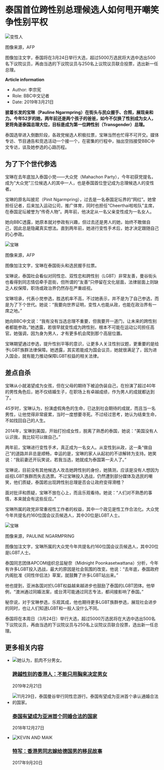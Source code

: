 # 泰国首位跨性别总理候选人如何甩开嘲笑争性别平权

![变性人](https://ichef.bbci.co.uk/ace/ws/640/cpsprodpb/148AF/production/_105934148_thaitransgender-afp.jpg.webp)

图像来源，AFP

图像加注文字，泰国将在3月24日举行大选，超过5000万选民将大选中选出500名下议院议员，再由当选的下议院议员与250名上议院议员联合投票，选出新一任总理。

**Article information**

- Author: 李宗宪
- Role: BBC中文记者
- Date: 2019年3月21日

**披着长发的宝琳（Pauline Ngarmpring）在街头与民众握手、合照，展现亲和力。今年52岁的她，两年前还是两个孩子的爸爸，如今不仅换了性别成为女人，更将角逐泰国总理大位，目标是成为第一位跨性别（Transgender）总理。**

泰国选举进入倒数阶段，各政党候选人积极拉票，宝琳当然也忙得不可开交。媒体专访、节目通告和竞选活动一个接一个，在密集的行程中，抽出空挡接受BBC中文专访，谈及她参选的心路历程。

## 为了下个世代参选

宝琳在去年底加入泰国小党——大众党（Mahachon Party），今年初获党提名，成为“大众党”三位候选人的其中一人，也是泰国首位登记成为总理候选人的变性者。

宝琳的原名叫披尼（Pinit Ngarmpring），过去是一名泰国足坛界的“网红”。她曾担任记者，后来加入运动公司，推广体育，同时也担任“Cheerthai啦啦队”主席，在泰国足坛被誉为“传奇人物”。两年前，他决定从一名父亲变性成为一名女人。

她向BBC透露，她原本就对参政有兴趣，但过去还是男人的她，始终不敢做自己，因此总是隐藏真实想法。直到两年前，她进行变性手术后，她才决定跟随自己的心参政。

![宝琳](https://ichef.bbci.co.uk/ace/ws/640/cpsprodpb/3B27/production/_105934151_thaitransgender-afp2.jpg.webp)

图像来源，AFP

图像加注文字，宝琳在泰国街头和选民握手拉票。

宝琳说，泰国社会看似对同性恋、双性恋和跨性别（LGBT）非常友善，曼谷街头也看得到同志情侣牵手逛街，但所谓的“友善”只停留在文化层面，法律层面上则缺乏人权保障，职场或政治界仍然存在严重歧视。

宝琳坦承，代表小党参选，胜选机率不高，不过她表示，并不是为了自己参选，而是为了下个世代。她说：“我要向世界证明，变性人也能从政，也能在政治界有一席之地。”

她向BBC中文说：“我有没有当选总理不重要，但我要开一道门，让未来的跨性别者都能参政。”她透露，若很早就变性成为跨性别，根本不可能在运动公司担任高官。她强调，因为身为男人，才有更多机会爬到那个高层位置。

宝琳期望通过参选，提升性别平等的意识，让更多人关注性别议题，更重要的是给予LGBT族群法律保障。她透露，其实若能成为国会议员，她就很满足了，因为进入国会，就有能力推动保障LGBT权益的相关法律。

## 差点自杀

宝琳从小就渴望成为女孩，但在父母的期待下被迫伪装自己，在扮演了超过40年的男性角色后，她不仅结婚生子，在职场上有卓越成绩，作为男人的成就都达到了。

45岁时，宝琳认为，扮演虚假角色的生命，已达到社会期待的成就，而且当一名男性，让他觉得非常疲累，当时一度想要寻死。不过经过思考，她认为结束生命，不如找回自己的人生。

2014年，宝琳到美国，开始打扮成女性，脱离了熟悉的泰国，她说：“美国没有人认识我，我比较可以做自己。”

两年前，宝琳进行变性手术，真正成为一名女人。从变性到从政，这一条“做自己”的道路并非总是顺畅，幸运的是，宝琳的家人从起初的不谅解转为支持。她笑说：“我前妻还开玩笑说，若我当选，她就成为泰国第一夫人了。”

宝琳说，目前没有其他候选人攻击她跨性别的身份，她猜测，应该是没有人想因为歧视LGBT族群而失去选票。不过宝琳投入选战，仍然遭到部分媒体及选民的嘲笑，他们质疑，泰国若出现跨性别总理是否会让政府变得滑稽？

面对批评和质疑，宝琳不放在心上，而且乐观看待。她说：“人们对不熟悉的事情，本来就会有这些反应。”

宝琳所属的政党非常重视性工作者的权益，其中一个政见是性工作合法化。大众党今年共提名约160位国会议员候选人，其中20位是LGBT人士。

![宝琳](https://ichef.bbci.co.uk/ace/ws/640/cpsprodpb/B507/production/_105934364_thaitransgender-4.jpg.webp)

图像来源，PAULINE NGARMPRING

图像加注文字，宝琳所属的大众党今年共提名约160位国会议员候选人，其中20位是LGBT人士。

泰国同志团体APCOM组织总监秘奈（Midnight Poonkasetwattana）分析，今年有许多LGBT投入选战，最大的原因是社会氛围的改变。他说：“去年底，泰国政府内阁批准《同性伴侣法》草案，就鼓舞了许多LGBT站出来。”

他也提到，亚洲各国对於LGBT权益越来越进步也鼓励了泰国的LGBT团体。他举例，“澳洲通过同婚法案，或台湾可能通过同志专法，都间接影响了泰国。”

秘奈说，对于宝琳参选，乐观其成，他也期待更多LGBT族群参选，展现社会进步的同时，也让人们知道LGBT和一般人没什么不同。

泰国将在本周日（3月24日）举行大选，超过5000万选民将在大选中选出500名下议院议员，再由当选的下议院议员与250名上议院议员联合投票，选出新一任总理。

## 更多相关内容

- ![她认为，肌肉不分男女。](https://ichef.bbci.co.uk/ace/ws/660/cpsprodpb/16C0A/production/_105749139_copyofvanproam18-014609.jpg.webp)
  
  ### [跨越性别的香港人：不能只用胸来决定男女](https://zhongwen/simp/chinese-news-46450690)
  
  2019年2月21日
  
- ![11月29日，泰国曼谷举行同性恋游行。泰国有望成为亚洲首个承认通婚合法的国家。](https://ichef.bbci.co.uk/ace/ws/660/cpsprodpb/106EA/production/_104960376_ba733b3f-5237-4b08-a99c-1d37a6f4fcf9.jpg.webp)
  
  ### [泰国有望成为亚洲首个同婚合法的国家](https://zhongwen/simp/world-46691262)
  
  2018年12月27日
  
- ![KEVIN AND MAIK](https://ichef.bbci.co.uk/ace/ws/660/cpsprodpb/DAC6/production/_97860065_0324579e-d03c-4e6f-91d3-1f115389a418.jpg.webp)
  
  ### [特写：香港男同志嫁给德国男的移民故事](https://zhongwen/simp/world-41316394)
  
  2017年9月20日